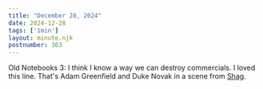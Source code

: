 ```yaml
---
title: "December 28, 2024"
date: 2024-12-28
tags: ['1min']
layout: minute.njk
postnumber: 363
---
```


Old Notebooks 3: I think I know a way we can destroy commercials. I loved this line. That's Adam Greenfield and Duke Novak in a scene from [Shag](https://www.listenfaster.com/main/shag-carpet/).
